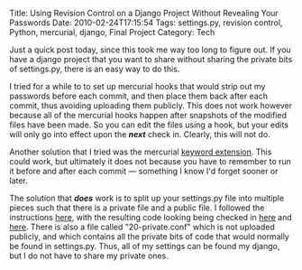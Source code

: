 Title: Using Revision Control on a Django Project Without Revealing Your Passwords
Date: 2010-02-24T17:15:54
Tags: settings.py, revision control, Python, mercurial, django, Final Project
Category: Tech

Just a quick post today, since this took me way too long to figure out. If you have a django project that you want to share without sharing the private bits of settings.py, there is an easy way to do this. 

I tried for a while to to set up mercurial hooks that would strip out my passwords before each commit, and then place them back after each commit, thus avoiding uploading them publicly. This does not work however because all of the mercurial hooks happen after snapshots of the modified files have been made. So you can edit the files using a hook, but your edits will only go into effect upon the <em>**next**</em> check in. Clearly, this will not do.

Another solution that I tried was the mercurial <a href="http://mercurial.selenic.com/wiki/KeywordExtension">keyword extension</a>. This could work, but ultimately it does not because you have to remember to run it before and after each commit &mdash; something I know I'd forget sooner or later.

The solution that <em>**does**</em> work is to split up your settings.py file into multiple pieces such that there is a private file and a public file. I followed the instructions <a href="http://code.djangoproject.com/wiki/SplitSettings#UsingalistofconffilesTransifex">here</a>, with the resulting code looking being checked in <a href="http://bitbucket.org/mlissner/legal-current-awareness/src/fa5cc7fb9c0b/alert/settings.py">here</a> and <a href="http://bitbucket.org/mlissner/legal-current-awareness/src/fa5cc7fb9c0b/alert/settings/">here</a>. There is also a file called "20-private.conf" which is not uploaded publicly, and which contains all the private bits of code that would normally be found in settings.py. Thus, all of my settings can be found my django, but I do not have to share my private ones.
